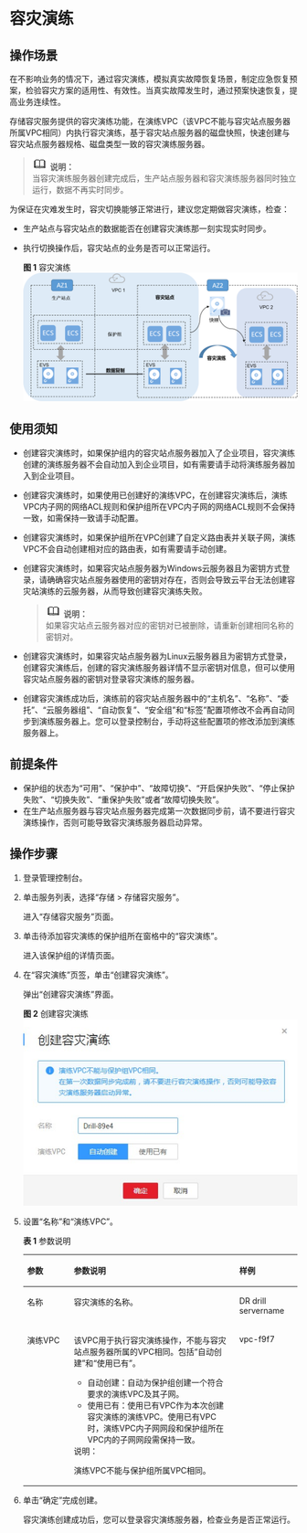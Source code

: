 # 容灾演练<a name="ZH-CN_TOPIC_0200593278"></a>

## 操作场景<a name="zh-cn_topic_0122528555_section171315582320"></a>

在不影响业务的情况下，通过容灾演练，模拟真实故障恢复场景，制定应急恢复预案，检验容灾方案的适用性、有效性。当真实故障发生时，通过预案快速恢复，提高业务连续性。

存储容灾服务提供的容灾演练功能，在演练VPC（该VPC不能与容灾站点服务器所属VPC相同）内执行容灾演练，基于容灾站点服务器的磁盘快照，快速创建与容灾站点服务器规格、磁盘类型一致的容灾演练服务器。

>![](public_sys-resources/icon-note.gif) **说明：**   
>当容灾演练服务器创建完成后，生产站点服务器和容灾演练服务器同时独立运行，数据不再实时同步。  

为保证在灾难发生时，容灾切换能够正常进行，建议您定期做容灾演练，检查：

-   生产站点与容灾站点的数据能否在创建容灾演练那一刻实现实时同步。
-   执行切换操作后，容灾站点的业务是否可以正常运行。

    **图 1**  容灾演练<a name="zh-cn_topic_0122528555_fig135261922851"></a>  
    ![](figures/容灾演练.png "容灾演练")


## 使用须知<a name="zh-cn_topic_0122528555_section1613910364214"></a>

-   创建容灾演练时，如果保护组内的容灾站点服务器加入了企业项目，容灾演练创建的演练服务器不会自动加入到企业项目，如有需要请手动将演练服务器加入到企业项目。
-   创建容灾演练时，如果使用已创建好的演练VPC，在创建容灾演练后，演练VPC内子网的网络ACL规则和保护组所在VPC内子网的网络ACL规则不会保持一致，如需保持一致请手动配置。
-   创建容灾演练时，如果保护组所在VPC创建了自定义路由表并关联子网，演练VPC不会自动创建相对应的路由表，如有需要请手动创建。
-   创建容灾演练时，如果容灾站点服务器为Windows云服务器且为密钥方式登录，请确确容灾站点服务器使用的密钥对存在，否则会导致云平台无法创建容灾站演练的云服务器，从而导致创建容灾演练失败。

    >![](public_sys-resources/icon-note.gif) **说明：**   
    >如果容灾站点云服务器对应的密钥对已被删除，请重新创建相同名称的密钥对。  

-   创建容灾演练时，如果容灾站点服务器为Linux云服务器且为密钥方式登录，创建容灾演练后，创建的容灾演练服务器详情不显示密钥对信息，但可以使用容灾站点服务器的密钥对登录容灾演练的服务器。
-   创建容灾演练成功后，演练前的容灾站点服务器中的“主机名”、“名称”、“委托”、“云服务器组”、“自动恢复”、“安全组”和“标签”配置项修改不会再自动同步到演练服务器上。您可以登录控制台，手动将这些配置项的修改添加到演练服务器上。

## 前提条件<a name="zh-cn_topic_0122528555_section67593181295"></a>

-   保护组的状态为“可用”、“保护中”、“故障切换”、“开启保护失败”、“停止保护失败”、“切换失败”、“重保护失败”或者“故障切换失败”。
-   在生产站点服务器与容灾站点服务器完成第一次数据同步前，请不要进行容灾演练操作，否则可能导致容灾演练服务器启动异常。

## 操作步骤<a name="zh-cn_topic_0122528555_section37751719193414"></a>

1.  登录管理控制台。
2.  单击服务列表，选择“存储 \> 存储容灾服务”。

    进入“存储容灾服务”页面。

3.  单击待添加容灾演练的保护组所在窗格中的“容灾演练”。

    进入该保护组的详情页面。

4.  在“容灾演练”页签，单击“创建容灾演练”。

    弹出“创建容灾演练”界面。

    **图 2**  创建容灾演练<a name="zh-cn_topic_0122528555_fig8815450174410"></a>  
    ![](figures/创建容灾演练.jpg "创建容灾演练")

5.  设置“名称”和“演练VPC”。

    **表 1**  参数说明

    <a name="zh-cn_topic_0122528555_table17278611195315"></a>
    <table><thead align="left"><tr id="zh-cn_topic_0122528555_row18279121110532"><th class="cellrowborder" valign="top" width="17.001700170017003%" id="mcps1.2.4.1.1"><p id="zh-cn_topic_0122528555_p1673616279539"><a name="zh-cn_topic_0122528555_p1673616279539"></a><a name="zh-cn_topic_0122528555_p1673616279539"></a>参数</p>
    </th>
    <th class="cellrowborder" valign="top" width="60.33603360336033%" id="mcps1.2.4.1.2"><p id="zh-cn_topic_0122528555_p6737152714535"><a name="zh-cn_topic_0122528555_p6737152714535"></a><a name="zh-cn_topic_0122528555_p6737152714535"></a>参数说明</p>
    </th>
    <th class="cellrowborder" valign="top" width="22.662266226622663%" id="mcps1.2.4.1.3"><p id="zh-cn_topic_0122528555_p197371427125317"><a name="zh-cn_topic_0122528555_p197371427125317"></a><a name="zh-cn_topic_0122528555_p197371427125317"></a>样例</p>
    </th>
    </tr>
    </thead>
    <tbody><tr id="zh-cn_topic_0122528555_row1527915119539"><td class="cellrowborder" valign="top" width="17.001700170017003%" headers="mcps1.2.4.1.1 "><p id="zh-cn_topic_0122528555_p57403279534"><a name="zh-cn_topic_0122528555_p57403279534"></a><a name="zh-cn_topic_0122528555_p57403279534"></a>名称</p>
    </td>
    <td class="cellrowborder" valign="top" width="60.33603360336033%" headers="mcps1.2.4.1.2 "><p id="zh-cn_topic_0122528555_p177411527185315"><a name="zh-cn_topic_0122528555_p177411527185315"></a><a name="zh-cn_topic_0122528555_p177411527185315"></a>容灾演练的名称。</p>
    </td>
    <td class="cellrowborder" valign="top" width="22.662266226622663%" headers="mcps1.2.4.1.3 "><p id="zh-cn_topic_0122528555_p374242715310"><a name="zh-cn_topic_0122528555_p374242715310"></a><a name="zh-cn_topic_0122528555_p374242715310"></a>DR drill servername</p>
    </td>
    </tr>
    <tr id="zh-cn_topic_0122528555_row1627921117530"><td class="cellrowborder" valign="top" width="17.001700170017003%" headers="mcps1.2.4.1.1 "><p id="zh-cn_topic_0122528555_p274392717539"><a name="zh-cn_topic_0122528555_p274392717539"></a><a name="zh-cn_topic_0122528555_p274392717539"></a>演练VPC</p>
    </td>
    <td class="cellrowborder" valign="top" width="60.33603360336033%" headers="mcps1.2.4.1.2 "><p id="zh-cn_topic_0122528555_p0743927135319"><a name="zh-cn_topic_0122528555_p0743927135319"></a><a name="zh-cn_topic_0122528555_p0743927135319"></a>该VPC用于执行容灾演练操作，不能与容灾站点服务器所属的VPC相同。包括“自动创建”和“使用已有”。</p>
    <a name="zh-cn_topic_0122528555_ul3372115552310"></a><a name="zh-cn_topic_0122528555_ul3372115552310"></a><ul id="zh-cn_topic_0122528555_ul3372115552310"><li>自动创建：自动为保护组创建一个符合要求的演练VPC及其子网。</li><li>使用已有：使用已有VPC作为本次创建容灾演练的演练VPC。使用已有VPC时，演练VPC内子网网段和保护组所在VPC内的子网网段需保持一致。</li></ul>
    <div class="note" id="zh-cn_topic_0122528555_note1476474313238"><a name="zh-cn_topic_0122528555_note1476474313238"></a><a name="zh-cn_topic_0122528555_note1476474313238"></a><span class="notetitle"> 说明： </span><div class="notebody"><p id="zh-cn_topic_0122528555_p7764843112313"><a name="zh-cn_topic_0122528555_p7764843112313"></a><a name="zh-cn_topic_0122528555_p7764843112313"></a>演练VPC不能与保护组所属VPC相同。</p>
    </div></div>
    </td>
    <td class="cellrowborder" valign="top" width="22.662266226622663%" headers="mcps1.2.4.1.3 "><p id="zh-cn_topic_0122528555_p4744172725315"><a name="zh-cn_topic_0122528555_p4744172725315"></a><a name="zh-cn_topic_0122528555_p4744172725315"></a>vpc-f9f7</p>
    </td>
    </tr>
    </tbody>
    </table>

6.  单击“确定”完成创建。

    容灾演练创建成功后，您可以登录容灾演练服务器，检查业务是否正常运行。


